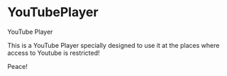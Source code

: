 # YouTubePlayer
YouTube Player

This is a YouTube Player specially designed to use it at the places where access to Youtube is restricted!

Peace! 

